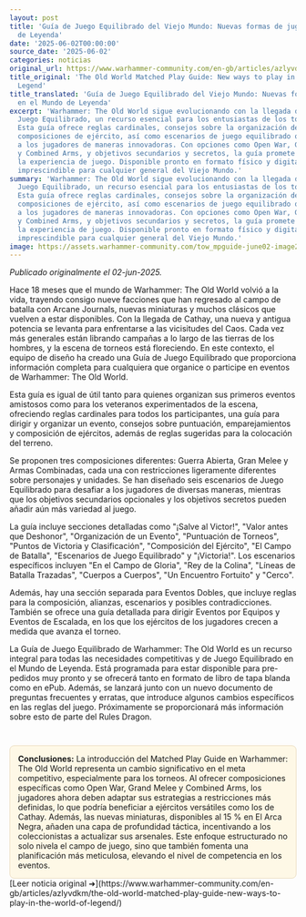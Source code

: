 ```yaml
---
layout: post
title: 'Guía de Juego Equilibrado del Viejo Mundo: Nuevas formas de jugar en el Mundo
  de Leyenda'
date: '2025-06-02T00:00:00'
source_date: '2025-06-02'
categories: noticias
original_url: https://www.warhammer-community.com/en-gb/articles/azlyvdkm/the-old-world-matched-play-guide-new-ways-to-play-in-the-world-of-legend/
title_original: 'The Old World Matched Play Guide: New ways to play in the World of
  Legend'
title_translated: 'Guía de Juego Equilibrado del Viejo Mundo: Nuevas formas de jugar
  en el Mundo de Leyenda'
excerpt: 'Warhammer: The Old World sigue evolucionando con la llegada de la Guía de
  Juego Equilibrado, un recurso esencial para los entusiastas de los torneos y eventos.
  Esta guía ofrece reglas cardinales, consejos sobre la organización de eventos y
  composiciones de ejército, así como escenarios de juego equilibrado que desafiarán
  a los jugadores de maneras innovadoras. Con opciones como Open War, Grand Melee
  y Combined Arms, y objetivos secundarios y secretos, la guía promete enriquecer
  la experiencia de juego. Disponible pronto en formato físico y digital, es una herramienta
  imprescindible para cualquier general del Viejo Mundo.'
summary: 'Warhammer: The Old World sigue evolucionando con la llegada de la Guía de
  Juego Equilibrado, un recurso esencial para los entusiastas de los torneos y eventos.
  Esta guía ofrece reglas cardinales, consejos sobre la organización de eventos y
  composiciones de ejército, así como escenarios de juego equilibrado que desafiarán
  a los jugadores de maneras innovadoras. Con opciones como Open War, Grand Melee
  y Combined Arms, y objetivos secundarios y secretos, la guía promete enriquecer
  la experiencia de juego. Disponible pronto en formato físico y digital, es una herramienta
  imprescindible para cualquier general del Viejo Mundo.'
image: https://assets.warhammer-community.com/tow_mpguide-june02-image2_wide-royaisi4nd.jpg
---
```


*Publicado originalmente el 02-jun-2025.*


Hace 18 meses que el mundo de Warhammer: The Old World volvió a la vida, trayendo consigo nueve facciones que han regresado al campo de batalla con Arcane Journals, nuevas miniaturas y muchos clásicos que vuelven a estar disponibles. Con la llegada de Cathay, una nueva y antigua potencia se levanta para enfrentarse a las vicisitudes del Caos. Cada vez más generales están librando campañas a lo largo de las tierras de los hombres, y la escena de torneos está floreciendo. En este contexto, el equipo de diseño ha creado una Guía de Juego Equilibrado que proporciona información completa para cualquiera que organice o participe en eventos de Warhammer: The Old World.

Esta guía es igual de útil tanto para quienes organizan sus primeros eventos amistosos como para los veteranos experimentados de la escena, ofreciendo reglas cardinales para todos los participantes, una guía para dirigir y organizar un evento, consejos sobre puntuación, emparejamientos y composición de ejércitos, además de reglas sugeridas para la colocación del terreno.

Se proponen tres composiciones diferentes: Guerra Abierta, Gran Melee y Armas Combinadas, cada una con restricciones ligeramente diferentes sobre personajes y unidades. Se han diseñado seis escenarios de Juego Equilibrado para desafiar a los jugadores de diversas maneras, mientras que los objetivos secundarios opcionales y los objetivos secretos pueden añadir aún más variedad al juego.

La guía incluye secciones detalladas como "¡Salve al Victor!", "Valor antes que Deshonor", "Organización de un Evento", "Puntuación de Torneos", "Puntos de Victoria y Clasificación", "Composición del Ejército", "El Campo de Batalla", "Escenarios de Juego Equilibrado" y "¡Victoria!". Los escenarios específicos incluyen "En el Campo de Gloria", "Rey de la Colina", "Líneas de Batalla Trazadas", "Cuerpos a Cuerpos", "Un Encuentro Fortuito" y "Cerco".

Además, hay una sección separada para Eventos Dobles, que incluye reglas para la composición, alianzas, escenarios y posibles contradicciones. También se ofrece una guía detallada para dirigir Eventos por Equipos y Eventos de Escalada, en los que los ejércitos de los jugadores crecen a medida que avanza el torneo.

La Guía de Juego Equilibrado de Warhammer: The Old World es un recurso integral para todas las necesidades competitivas y de Juego Equilibrado en el Mundo de Leyenda. Está programada para estar disponible para pre-pedidos muy pronto y se ofrecerá tanto en formato de libro de tapa blanda como en ePub. Además, se lanzará junto con un nuevo documento de preguntas frecuentes y erratas, que introduce algunos cambios específicos en las reglas del juego. Próximamente se proporcionará más información sobre esto de parte del Rules Dragon.

<div style="margin-top:3em;padding:1em;background:#fef8e6;border:1px solid #eadbbd;border-radius:8px;">
<strong>Conclusiones:</strong> La introducción del Matched Play Guide en Warhammer: The Old World representa un cambio significativo en el meta competitivo, especialmente para los torneos. Al ofrecer composiciones específicas como Open War, Grand Melee y Combined Arms, los jugadores ahora deben adaptar sus estrategias a restricciones más definidas, lo que podría beneficiar a ejércitos versátiles como los de Cathay. Además, las nuevas miniaturas, disponibles al 15 % en El Arca Negra, añaden una capa de profundidad táctica, incentivando a los coleccionistas a actualizar sus arsenales. Este enfoque estructurado no solo nivela el campo de juego, sino que también fomenta una planificación más meticulosa, elevando el nivel de competencia en los eventos.
</div>
[Leer noticia original ➜](https://www.warhammer-community.com/en-gb/articles/azlyvdkm/the-old-world-matched-play-guide-new-ways-to-play-in-the-world-of-legend/)